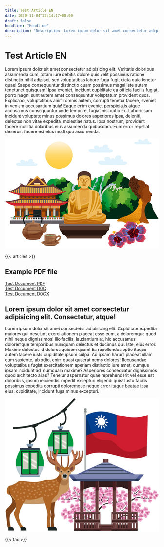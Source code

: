 ```yaml
---
title: Test Article EN
date: 2020-11-04T12:14:17+08:00
draft: false
headline: "Headline"
description: "Description: Lorem ipsum dolor sit amet consectetur adipisicing elit. Veritatis doloribus assumenda cum."
---
```


# Test Article EN

Lorem ipsum dolor sit amet consectetur adipisicing elit. Veritatis doloribus assumenda cum, totam iure debitis dolore quis velit possimus ratione distinctio nihil adipisci, sed voluptatibus labore fuga fugit dicta quia tenetur quae! Saepe consequuntur distinctio quam possimus magni iste autem tenetur et quisquam! Ipsa eveniet, incidunt cupiditate ea officia facilis fugiat, porro magni sunt autem amet consequuntur voluptatum provident quos. Explicabo, voluptatibus animi omnis autem, corrupti tenetur facere, eveniet in veniam accusantium quia! Eaque enim eveniet perspiciatis atque accusamus consequuntur unde tempore, fugiat nisi optio ex. Laboriosam incidunt voluptate minus possimus dolores asperiores ipsa, deleniti, delectus non vitae expedita, molestiae natus. Ipsa nostrum, provident facere mollitia doloribus eius assumenda quibusdam. Eum error repellat deserunt facere est eius modi quo assumenda.

![Example image](taiwan-culture.jpg)

{{< articles >}}

## Example PDF file

[Test Document PDF](test-document.pdf)  
[Test Document DOC](test-document.doc)  
[Test Document DOCX](test-document.docx)  

## Lorem ipsum dolor sit amet consectetur adipisicing elit. Consectetur, atque!

Lorem ipsum dolor sit amet consectetur adipisicing elit. Cupiditate expedita maiores qui nesciunt exercitationem placeat esse eum, a doloremque quod nihil neque dignissimos! Illo facilis, laudantium at, hic accusamus doloremque temporibus numquam delectus et ducimus qui. Iste, eius error. Maxime delectus id dolores quidem quam! Ea repellendus optio itaque autem facere iusto cupiditate ipsum culpa. Ad ipsam harum placeat ullam cum sapiente, ab odio, enim quasi quaerat nemo dolores! Recusandae voluptatibus fugiat exercitationem aperiam distinctio iure amet, cumque ipsam incidunt ad, numquam maxime? Asperiores consequatur dignissimos quod architecto alias? Tenetur aspernatur quae reprehenderit vel esse est doloribus, ipsum reiciendis impedit excepturi eligendi quis! Iusto facilis possimus expedita corrupti doloremque neque error itaque beatae ipsa eius, cupiditate, incidunt fuga minus excepturi.

![Example image](taiwan-nature.jpg)

{{< faq >}}
